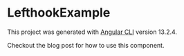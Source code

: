# LefthookExample

This project was generated with [Angular CLI](https://github.com/angular/angular-cli) version 13.2.4.

Checkout the blog post for how to use this component.
